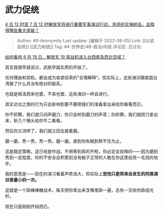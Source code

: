 # 武力促统
[4 日 12 时至 7 日 12 时解放军将进行重要军事演训行动，并组织实弹射击，会取得哪些重大突破？](https://www.zhihu.com/question/546881626/answer/2610477769)

> Author: #0-Anonymity
> Last update: [编辑于 2022-08-05]
> Link: [[以武促统]] [[武力和统]]
> Tag: #4-世界史/4B-政治/内政
> 评论区:
> 泛讨论:

[如何看待 9 月 19 日，解放军 19 架战机进入台西南及西北空域？](https://www.zhihu.com/question/421919244/answer/1482782469)

其实我很早就说过，武统早就实质的开始了。

任何理由和契机，都会成为收紧绞索的“合理解释”。但实际上，这些演训跟美国台湾做了什么并没有绝对的联系。

也就是佩洛西来也罢，不来也罢，这些演训一样会进行。

其实访台之类的行为只会影响到要不要把我们的准备拿出来给你看看而已。

你不折腾，我们就只闷声磨刀，你只会听到磨刀的声音；你折腾，我们就把刀拿出来，斩几个猪头给你牛二看看。

然后你又消停了，我们就又回去接着磨。

磨一磨，秀一秀，秀一秀，磨一磨。直到你失眠到熬不住为止。

这是既定策略，这已经是作战，不用等到真的开枪，你必定会投降的——因为磨到秀到一定程度，你的不安全会积累到没有脑子正常的人敢在你这里投资一毛钱的地步。

我的意思是——现在的演习看着声势浩大，但实际上**恐怕只是将来会发生的同类演训里最小的一次。**

这就是一个舔棒棒糖战术，每天把你拿出来含嘴里舔一遍，总有一天给你舔成光杆。

现在只是刚刚开始而已。
